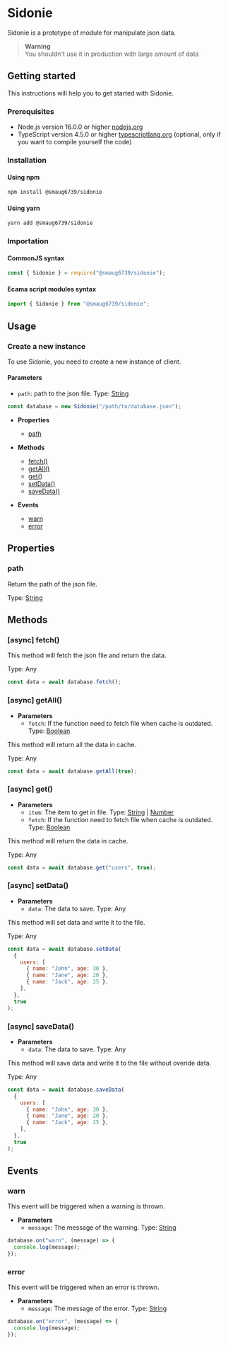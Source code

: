 # Sidonie

Sidonie is a prototype of module for manipulate json data.

> **Warning**  
> You shouldn't use it in production with large amount of data

## Getting started

This instructions will help you to get started with Sidonie.

### Prerequisites

- Node.js version 16.0.0 or higher [nodejs.org](https://nodejs.org/en/download/)
- TypeScript version 4.5.0 or higher [typescriptlang.org](https://www.typescriptlang.org/) (optional, only if you want to compile yourself the code)

### Installation

#### Using npm

```bash
npm install @smaug6739/sidonie
```

#### Using yarn

```bash
yarn add @smaug6739/sidonie
```

### Importation

#### CommonJS syntax

```js
const { Sidonie } = require("@smaug6739/sidonie");
```

#### Ecama script modules syntax

```js
import { Sidonie } from "@smaug6739/sidonie";
```

## Usage

### Create a new instance

To use Sidonie, you need to create a new instance of client.

#### Parameters

- `path`: path to the json file. Type: [String](https://developer.mozilla.org/en-US/docs/Web/JavaScript/Reference/Global_Objects/String)

```js
const database = new Sidonie("/path/to/database.json");
```

- **Properties**

  - [path](#path)

- **Methods**

  - [fetch()](#async-fetch)
  - [getAll()](#async-getall)
  - [get()](#async-get)
  - [setData()](#async-setdata)
  - [saveData()](#async-savedata)

- **Events**

  - [warn](#warn)
  - [error](#error)

## Properties

### path

Return the path of the json file.

Type: [String](https://developer.mozilla.org/en-US/docs/Web/JavaScript/Reference/Global_Objects/String)

## Methods

### [async] fetch()

This method will fetch the json file and return the data.

Type: Any

```js
const data = await database.fetch();
```

### [async] getAll()

- **Parameters**
  - `fetch`: If the function need to fetch file when cache is outdated. Type: [Boolean](https://developer.mozilla.org/en-US/docs/Web/JavaScript/Reference/Global_Objects/Boolean)

This method will return all the data in cache.

Type: Any

```js
const data = await database.getAll(true);
```

### [async] get()

- **Parameters**
  - `item`: The item to get in file. Type: [String](https://developer.mozilla.org/en-US/docs/Web/JavaScript/Reference/Global_Objects/String) | [Number](https://developer.mozilla.org/en-US/docs/Web/JavaScript/Reference/Global_Objects/Number)
  - `fetch`: If the function need to fetch file when cache is outdated. Type: [Boolean](https://developer.mozilla.org/en-US/docs/Web/JavaScript/Reference/Global_Objects/Boolean)

This method will return the data in cache.

Type: Any

```js
const data = await database.get("users", true);
```

### [async] setData()

- **Parameters**
  - `data`: The data to save. Type: Any

This method will set data and write it to the file.

Type: Any

```js
const data = await database.setData(
  {
    users: [
      { name: "John", age: 30 },
      { name: "Jane", age: 20 },
      { name: "Jack", age: 25 },
    ],
  },
  true
);
```

### [async] saveData()

- **Parameters**
  - `data`: The data to save. Type: Any

This method will save data and write it to the file without overide data.

Type: Any

```js
const data = await database.saveData(
  {
    users: [
      { name: "John", age: 30 },
      { name: "Jane", age: 20 },
      { name: "Jack", age: 25 },
    ],
  },
  true
);
```

## Events

### warn

This event will be triggered when a warning is thrown.

- **Parameters**
  - `message`: The message of the warning. Type: [String](https://developer.mozilla.org/en-US/docs/Web/JavaScript/Reference/Global_Objects/String)

```js
database.on("warn", (message) => {
  console.log(message);
});
```

### error

This event will be triggered when an error is thrown.

- **Parameters**
  - `message`: The message of the error. Type: [String](https://developer.mozilla.org/en-US/docs/Web/JavaScript/Reference/Global_Objects/String)

```js
database.on("error", (message) => {
  console.log(message);
});
```
